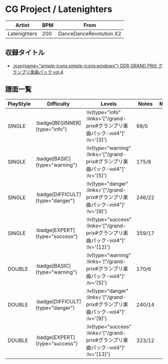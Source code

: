 # CG Project / Latenighters

|Artist|BPM|From|
|------|---|----|
|Latenighters|200|DanceDanceRevolution X2|

## 収録タイトル

- [ :icon{name="simple-icons:simple-icons:windows"} DDR GRAND PRIX グランプリ楽曲パック vol.4](/grand-prix#グランプリ楽曲パック-vol4)

## 譜面一覧

|PlayStyle|Difficulty|Levels|Notes|Movie|
|---------|----------|------|-----|-----|
|SINGLE| :badge[BEGINNER]{type="info"} | :lv{type="info" :links='["/grand-prix#グランプリ楽曲パック-vol4"]' :lv='[3]'} |98/0||
|SINGLE| :badge[BASIC]{type="warning"} | :lv{type="warning" :links='["/grand-prix#グランプリ楽曲パック-vol4"]' :lv='[5]'} |175/8||
|SINGLE| :badge[DIFFICULT]{type="danger"} | :lv{type="danger" :links='["/grand-prix#グランプリ楽曲パック-vol4"]' :lv='[9]'} |246/22||
|SINGLE| :badge[EXPERT]{type="success"} | :lv{type="success" :links='["/grand-prix#グランプリ楽曲パック-vol4"]' :lv='[12]'} |359/17||
|DOUBLE| :badge[BASIC]{type="warning"} | :lv{type="warning" :links='["/grand-prix#グランプリ楽曲パック-vol4"]' :lv='[5]'} |170/6||
|DOUBLE| :badge[DIFFICULT]{type="danger"} | :lv{type="danger" :links='["/grand-prix#グランプリ楽曲パック-vol4"]' :lv='[9]'} |240/14||
|DOUBLE| :badge[EXPERT]{type="success"} | :lv{type="success" :links='["/grand-prix#グランプリ楽曲パック-vol4"]' :lv='[13]'} |323/12||
